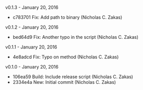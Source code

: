 v0.1.3 - January 20, 2016

* c783701 Fix: Add path to binary (Nicholas C. Zakas)

v0.1.2 - January 20, 2016

* bed64d9 Fix: Another typo in the script (Nicholas C. Zakas)

v0.1.1 - January 20, 2016

* 4e8adcd Fix: Typo on method (Nicholas C. Zakas)

v0.1.0 - January 20, 2016

* 106ea59 Build: Include release script (Nicholas C. Zakas)
* 2334e4a New: Initial commit (Nicholas C. Zakas)

